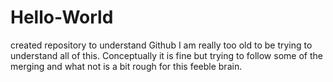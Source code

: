 # Hello-World
created repository to understand Github
I am really too old to be trying to understand all of this.  Conceptually it is fine but trying to follow some of the merging and what not is a bit rough for this feeble brain.
